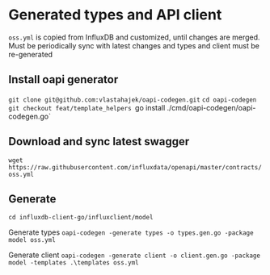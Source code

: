 # Generated types and API client

`oss.yml` is copied from InfluxDB and customized, until changes are merged. Must be periodically sync with latest changes
 and types and client must be re-generated


## Install oapi generator
`git clone git@github.com:vlastahajek/oapi-codegen.git`
`cd oapi-codegen`
`git checkout feat/template_helpers
`go install ./cmd/oapi-codegen/oapi-codegen.go`

## Download and sync latest swagger
`wget https://raw.githubusercontent.com/influxdata/openapi/master/contracts/oss.yml`
 
## Generate
`cd influxdb-client-go/influxclient/model`
 
Generate types
`oapi-codegen -generate types -o types.gen.go -package model oss.yml`

Generate client
`oapi-codegen -generate client -o client.gen.go -package model -templates .\templates oss.yml`


